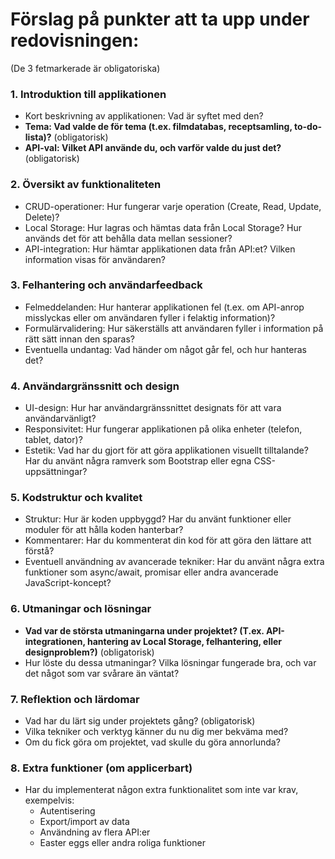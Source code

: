 # Förslag på punkter att ta upp under redovisningen:
(De 3 fetmarkerade är obligatoriska)

### 1. **Introduktion till applikationen**
   - Kort beskrivning av applikationen: Vad är syftet med den?
   - **Tema: Vad valde de för tema (t.ex. filmdatabas, receptsamling, to-do-lista)?** (obligatorisk)
   - **API-val: Vilket API använde du, och varför valde du just det?** (obligatorisk)

### 2. **Översikt av funktionaliteten**
   - CRUD-operationer: Hur fungerar varje operation (Create, Read, Update, Delete)?
   - Local Storage: Hur lagras och hämtas data från Local Storage? Hur används det för att behålla data mellan sessioner?
   - API-integration: Hur hämtar applikationen data från API:et? Vilken information visas för användaren?

### 3. **Felhantering och användarfeedback**
   - Felmeddelanden: Hur hanterar applikationen fel (t.ex. om API-anrop misslyckas eller om användaren fyller i felaktig information)?
   - Formulärvalidering: Hur säkerställs att användaren fyller i information på rätt sätt innan den sparas?
   - Eventuella undantag: Vad händer om något går fel, och hur hanteras det?

### 4. **Användargränssnitt och design**
   - UI-design: Hur har användargränssnittet designats för att vara användarvänligt? 
   - Responsivitet: Hur fungerar applikationen på olika enheter (telefon, tablet, dator)?
   - Estetik: Vad har du gjort för att göra applikationen visuellt tilltalande? Har du använt några ramverk som Bootstrap eller egna CSS-uppsättningar?

### 5. **Kodstruktur och kvalitet**
   - Struktur: Hur är koden uppbyggd? Har du använt funktioner eller moduler för att hålla koden hanterbar?
   - Kommentarer: Har du kommenterat din kod för att göra den lättare att förstå? 
   - Eventuell användning av avancerade tekniker: Har du använt några extra funktioner som async/await, promisar eller andra avancerade JavaScript-koncept?

### 6. **Utmaningar och lösningar**
   - **Vad var de största utmaningarna under projektet? (T.ex. API-integrationen, hantering av Local Storage, felhantering, eller designproblem?)** (obligatorisk)
   - Hur löste du dessa utmaningar? Vilka lösningar fungerade bra, och var det något som var svårare än väntat?

### 7. **Reflektion och lärdomar**
   - Vad har du lärt sig under projektets gång? (obligatorisk)
   - Vilka tekniker och verktyg känner du nu dig mer bekväma med?
   - Om du fick göra om projektet, vad skulle du göra annorlunda?

### 8. **Extra funktioner (om applicerbart)**
   - Har du implementerat någon extra funktionalitet som inte var krav, exempelvis:
     - Autentisering
     - Export/import av data
     - Användning av flera API:er
     - Easter eggs eller andra roliga funktioner
